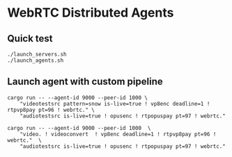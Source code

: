 # WebRTC Distributed Agents

## Quick test
```
./launch_servers.sh
./launch_agents.sh
```

## Launch agent with custom pipeline
```
cargo run -- --agent-id 9000 --peer-id 1000 \
    "videotestsrc pattern=snow is-live=true ! vp8enc deadline=1 ! rtpvp8pay pt=96 ! webrtc." \
    "audiotestsrc is-live=true ! opusenc ! rtpopuspay pt=97 ! webrtc."
```

```
cargo run -- --agent-id 9000 --peer-id 1000  \
    "video. ! videoconvert  ! vp8enc deadline=1 ! rtpvp8pay pt=96 ! webrtc."  \
    "audiotestsrc is-live=true ! opusenc ! rtpopuspay pt=97 ! webrtc."
```
